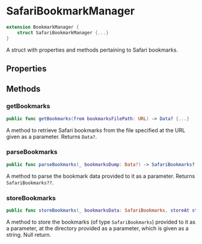 # SafariBookmarkManager

``` swift
extension BookmarkManager {
    struct SafariBookmarkManager {...}
}
```

A struct with properties and methods pertaining to Safari bookmarks.

## Properties

## Methods

### getBookmarks

``` swift
public func getBookmarks(from bookmarksFilePath: URL) -> Data? {...}
```

A method to retrieve Safari bookmarks from the file specified at the URL
given as a parameter. Returns `Data?`.

### parseBookmarks

``` swift
public func parseBookmarks(_ bookmarksDump: Data?) -> SafariBookmarks? {...}
```

A method to parse the bookmark data provided to it as a parameter.
Returns `SafariBookmarks??`.

### storeBookmarks

``` swift
public func storeBookmarks(_ bookmarksData: SafariBookmarks, storeAt storageDirectory: String) {...}
```

A method to store the bookmarks (of type `SafariBookmarks`) provided to
it as a parameter, at the directory provided as a parameter, which is
given as a string. Null return.
